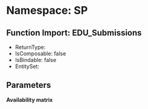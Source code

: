 # Namespace: SP

## Function Import: EDU_Submissions

- ReturnType: 
- IsComposable: false
- IsBindable: false
- EntitySet: 

## Parameters

**Availability matrix**

